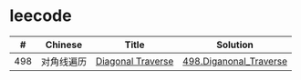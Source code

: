 # leecode



| # | Chinese | Title | Solution |
| ----- | ------ | ------- | ------ |
| 498 | 对角线遍历 | [Diagonal Traverse](https://leetcode-cn.com/problems/diagonal-traverse/) | [498.Diganonal_Traverse](https://github.com/reese0329/leecode/blob/master/498_Diagonal_Traverse.py)|

